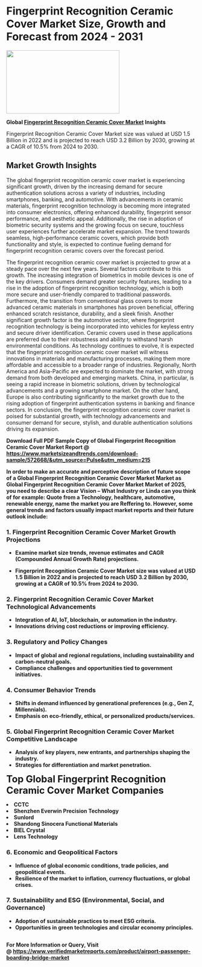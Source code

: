 <H1>Fingerprint Recognition Ceramic Cover Market Size, Growth and Forecast from 2024 - 2031</H1><img class="aligncenter size-medium wp-image-584254" src="https://thirdeyenews.in/wp-content/uploads/2024/09/Global-Market-Research-300x168.jpeg" alt="" width="300" height="168" /><p><strong>Global&nbsp;<a href="https://www.marketsizeandtrends.com/download-sample/572668/&amp;utm_source=Pulse&amp;utm_medium=215">Fingerprint Recognition Ceramic Cover Market</a> Insights</strong></p><p>Fingerprint Recognition Ceramic Cover Market size was valued at USD 1.5 Billion in 2022 and is projected to reach USD 3.2 Billion by 2030, growing at a CAGR of 10.5% from 2024 to 2030.</p><p><h2>Market Growth Insights</h2> <p>The global fingerprint recognition ceramic cover market is experiencing significant growth, driven by the increasing demand for secure authentication solutions across a variety of industries, including smartphones, banking, and automotive. With advancements in ceramic materials, fingerprint recognition technology is becoming more integrated into consumer electronics, offering enhanced durability, fingerprint sensor performance, and aesthetic appeal. Additionally, the rise in adoption of biometric security systems and the growing focus on secure, touchless user experiences further accelerate market expansion. The trend towards seamless, high-performance ceramic covers, which provide both functionality and style, is expected to continue fueling demand for fingerprint recognition ceramic covers over the forecast period.</p> <p><strong></strong></p> <p>The fingerprint recognition ceramic cover market is projected to grow at a steady pace over the next few years. Several factors contribute to this growth. The increasing integration of biometrics in mobile devices is one of the key drivers. Consumers demand greater security features, leading to a rise in the adoption of fingerprint recognition technology, which is both more secure and user-friendly compared to traditional passwords. Furthermore, the transition from conventional glass covers to more advanced ceramic materials in smartphones has proven beneficial, offering enhanced scratch resistance, durability, and a sleek finish. Another significant growth factor is the automotive sector, where fingerprint recognition technology is being incorporated into vehicles for keyless entry and secure driver identification. Ceramic covers used in these applications are preferred due to their robustness and ability to withstand harsh environmental conditions. As technology continues to evolve, it is expected that the fingerprint recognition ceramic cover market will witness innovations in materials and manufacturing processes, making them more affordable and accessible to a broader range of industries. Regionally, North America and Asia-Pacific are expected to dominate the market, with strong demand from both developed and emerging markets. China, in particular, is seeing a rapid increase in biometric solutions, driven by technological advancements and a growing smartphone market. On the other hand, Europe is also contributing significantly to the market growth due to the rising adoption of fingerprint authentication systems in banking and finance sectors. In conclusion, the fingerprint recognition ceramic cover market is poised for substantial growth, with technology advancements and consumer demand for secure, stylish, and durable authentication solutions driving its expansion.</p> <p><strong></p><p><span class=""><strong>Download Full PDF Sample Copy of Global Fingerprint Recognition Ceramic Cover Market Report</strong> @ <a href="https://www.marketsizeandtrends.com/download-sample/572668/&amp;utm_source=Pulse&amp;utm_medium=215" target="_blank">https://www.marketsizeandtrends.com/download-sample/572668/&amp;utm_source=Pulse&amp;utm_medium=215</a></span></p><p>In order to make an accurate and perceptive description of future scope of a Global&nbsp;Fingerprint Recognition Ceramic Cover Market Market as Global&nbsp;Fingerprint Recognition Ceramic Cover Market Market of 2025, you need to describe a clear Vision &ndash; What Industry or Linda can you think of for example: Quote from a Technology, healthcare, automotive, renewable energy, name the market you are Reffering to. However, some general trends and factors usually impact market reports and their future outlook include:</p><h3>1.&nbsp;<strong>Fingerprint Recognition Ceramic Cover Market Growth Projections</strong></h3><ul><li>Examine market size trends, revenue estimates and CAGR (Compounded Annual Growth Rate) projections.</li><li><p>Fingerprint Recognition Ceramic Cover Market size was valued at USD 1.5 Billion in 2022 and is projected to reach USD 3.2 Billion by 2030, growing at a CAGR of 10.5% from 2024 to 2030.</p></li></ul><h3>2.&nbsp;<strong>Fingerprint Recognition Ceramic Cover Market Technological Advancements</strong></h3><ul><li>Integration of AI, IoT, blockchain, or automation in the industry.</li><li>Innovations driving cost reductions or improving efficiency.</li></ul><h3>3.&nbsp;<strong>Regulatory and Policy Changes</strong></h3><ul><li>Impact of global and regional regulations, including sustainability and carbon-neutral goals.</li><li>Compliance challenges and opportunities tied to government initiatives.</li></ul><h3>4.&nbsp;<strong>Consumer Behavior Trends</strong></h3><ul><li>Shifts in demand influenced by generational preferences (e.g., Gen Z, Millennials).</li><li>Emphasis on eco-friendly, ethical, or personalized products/services.</li></ul><h3>5.&nbsp;<strong>Global Fingerprint Recognition Ceramic Cover Market Competitive Landscape</strong></h3><ul><li>Analysis of key players, new entrants, and partnerships shaping the industry.</li><li>Strategies for differentiation and market penetration.</li></ul><p data-pm-slice="1 1 []"><span style="color: inherit; font-family: inherit; font-size: 25px;">Top Global Fingerprint Recognition Ceramic Cover Market Companies</span></p><div class="" data-test-id=""><p><li>CCTC</li><li> Shenzhen Everwin Precision Technology</li><li> Sunlord</li><li> Shandong Sinocera Functional Materials</li><li> BIEL Crystal</li><li> Lens Technology</li></p></div><h3>6.&nbsp;<strong>Economic and Geopolitical Factors</strong></h3><ul><li>Influence of global economic conditions, trade policies, and geopolitical events.</li><li>Resilience of the market to inflation, currency fluctuations, or global crises.</li></ul><h3>7.&nbsp;<strong>Sustainability and ESG (Environmental, Social, and Governance)</strong></h3><ul><li>Adoption of sustainable practices to meet ESG criteria.</li><li>Opportunities in green technologies and circular economy principles.</li></ul><h2><strong style="font-size: 14px;">For More Information or Query, Visit @&nbsp;</strong><a style="background-color: #ffffff; font-size: 14px;" href="https://www.marketsizeandtrends.com/report/fingerprint-recognition-ceramic-cover-market/" target="_blank">https://www.verifiedmarketreports.com/product/airport-passenger-boarding-bridge-market</a></h2>
